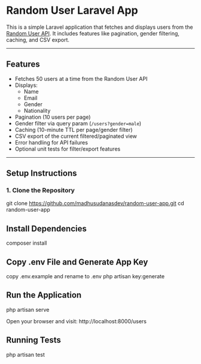 # Random User Laravel App

This is a simple Laravel application that fetches and displays users from the [Random User API](https://randomuser.me/api/). It includes features like pagination, gender filtering, caching, and CSV export.

---

## Features

-   Fetches 50 users at a time from the Random User API
-   Displays:
    -   Name
    -   Email
    -   Gender
    -   Nationality
-   Pagination (10 users per page)
-   Gender filter via query param (`/users?gender=male`)
-   Caching (10-minute TTL per page/gender filter)
-   CSV export of the current filtered/paginated view
-   Error handling for API failures
-   Optional unit tests for filter/export features

---

## Setup Instructions

### 1. Clone the Repository

git clone https://github.com/madhusudanasdev/random-user-app.git
cd random-user-app

## Install Dependencies

composer install

## Copy .env File and Generate App Key

copy .env.example and rename to .env
php artisan key:generate

## Run the Application

php artisan serve

Open your browser and visit: http://localhost:8000/users

## Running Tests

php artisan test
